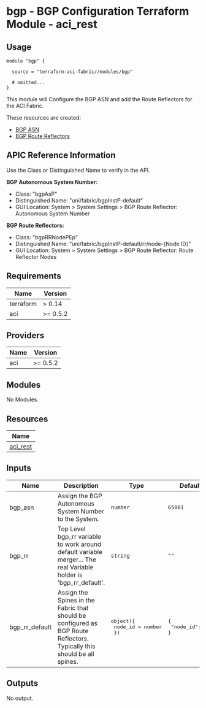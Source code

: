 # bgp - BGP Configuration Terraform Module - aci_rest

## Usage

```hcl
module "bgp" {

  source = "terraform-aci-fabric//modules/bgp"

  # omitted...
}
```

This module will Configure the BGP ASN and add the Route Reflectors for the ACI Fabric.

These resources are created:

* [BGP ASN](https://registry.terraform.io/providers/CiscoDevNet/aci/latest/docs/resources/rest)
* [BGP Route Reflectors](https://registry.terraform.io/providers/CiscoDevNet/aci/latest/docs/resources/rest)

## APIC Reference Information

Use the Class or Distinguished Name to verify in the API.

**BGP Autonomous System Number:**

* Class: "bgpAsP"
* Distinguished Name: "uni/fabric/bgpInstP-default"
* GUI Location: System > System Settings > BGP Route Reflector: Autonomous System Number

**BGP Route Reflectors:**

* Class: "bgpRRNodePEp"
* Distinguished Name: "uni/fabric/bgpInstP-default/rr/node-{Node ID}"
* GUI Location: System > System Settings > BGP Route Reflector: Route Reflector Nodes

<!-- BEGINNING OF PRE-COMMIT-TERRAFORM DOCS HOOK -->
## Requirements

| Name | Version |
|------|---------|
| terraform | > 0.14 |
| aci | >= 0.5.2 |

## Providers

| Name | Version |
|------|---------|
| aci | >= 0.5.2 |

## Modules

No Modules.

## Resources

| Name |
|------|
| [aci_rest](https://registry.terraform.io/providers/ciscodevnet/aci/0.5.2/docs/resources/rest) |

## Inputs

| Name | Description | Type | Default | Required |
|------|-------------|------|---------|:--------:|
| bgp\_asn | Assign the BGP Autonomous System Number to the System. | `number` | `65001` | no |
| bgp\_rr | Top Level bgp\_rr variable to work around default variable merger... The real Variable holder is 'bgp\_rr\_default'. | `string` | `""` | no |
| bgp\_rr\_default | Assign the Spines in the Fabric that should be configured as BGP Route Reflectors.  Typically this should be all spines. | <pre>object({<br>    node_id = number<br>  })</pre> | <pre>{<br>  "node_id": 101<br>}</pre> | no |

## Outputs

No output.
<!-- END OF PRE-COMMIT-TERRAFORM DOCS HOOK -->
